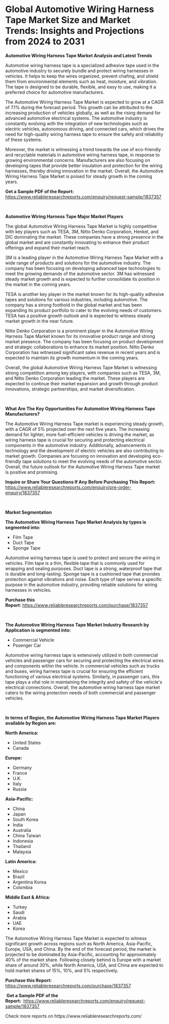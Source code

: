 <p><h1>Global Automotive Wiring Harness Tape Market Size and Market Trends: Insights and Projections from 2024 to 2031</h1></p><p><strong>Automotive Wiring Harness Tape Market Analysis and Latest Trends</strong></p>
<p><p>Automotive wiring harness tape is a specialized adhesive tape used in the automotive industry to securely bundle and protect wiring harnesses in vehicles. It helps to keep the wires organized, prevent chafing, and shield them from environmental elements such as heat, moisture, and vibration. The tape is designed to be durable, flexible, and easy to use, making it a preferred choice for automotive manufacturers.</p><p>The Automotive Wiring Harness Tape Market is expected to grow at a CAGR of 7.1% during the forecast period. This growth can be attributed to the increasing production of vehicles globally, as well as the rising demand for advanced automotive electrical systems. The automotive industry is constantly evolving with the integration of new technologies such as electric vehicles, autonomous driving, and connected cars, which drives the need for high-quality wiring harness tape to ensure the safety and reliability of these systems.</p><p>Moreover, the market is witnessing a trend towards the use of eco-friendly and recyclable materials in automotive wiring harness tape, in response to growing environmental concerns. Manufacturers are also focusing on developing tapes that provide better insulation and protection for the wiring harnesses, thereby driving innovation in the market. Overall, the Automotive Wiring Harness Tape Market is poised for steady growth in the coming years.</p></p>
<p><strong>Get a Sample PDF of the Report:&nbsp;</strong> <a href="https://www.reliableresearchreports.com/enquiry/request-sample/1837357">https://www.reliableresearchreports.com/enquiry/request-sample/1837357</a></p>
<p>&nbsp;</p>
<p><strong>Automotive Wiring Harness Tape Major Market Players</strong></p>
<p><p>The global Automotive Wiring Harness Tape Market is highly competitive with key players such as TESA, 3M, Nitto Denko Corporation, Henkel, and DIC dominating the market. These companies have a strong presence in the global market and are constantly innovating to enhance their product offerings and expand their market reach.</p><p>3M is a leading player in the Automotive Wiring Harness Tape Market with a wide range of products and solutions for the automotive industry. The company has been focusing on developing advanced tape technologies to meet the growing demands of the automotive sector. 3M has witnessed steady market growth and is expected to further consolidate its position in the market in the coming years.</p><p>TESA is another key player in the market known for its high-quality adhesive tapes and solutions for various industries, including automotive. The company has a strong foothold in the global market and has been expanding its product portfolio to cater to the evolving needs of customers. TESA has a positive growth outlook and is expected to witness steady market growth in the near future.</p><p>Nitto Denko Corporation is a prominent player in the Automotive Wiring Harness Tape Market known for its innovative product range and strong market presence. The company has been focusing on product development and strategic collaborations to enhance its market position. Nitto Denko Corporation has witnessed significant sales revenue in recent years and is expected to maintain its growth momentum in the coming years.</p><p>Overall, the global Automotive Wiring Harness Tape Market is witnessing strong competition among key players, with companies such as TESA, 3M, and Nitto Denko Corporation leading the market. These players are expected to continue their market expansion and growth through product innovations, strategic partnerships, and market diversification.</p></p>
<p>&nbsp;</p>
<p><strong>What Are The Key Opportunities For Automotive Wiring Harness Tape Manufacturers?</strong></p>
<p><p>The Automotive Wiring Harness Tape market is experiencing steady growth, with a CAGR of 5% projected over the next five years. The increasing demand for lighter, more fuel-efficient vehicles is driving the market, as wiring harness tape is crucial for securing and protecting electrical components in the automotive industry. Additionally, advancements in technology and the development of electric vehicles are also contributing to market growth. Companies are focusing on innovation and developing eco-friendly tape solutions to meet the evolving needs of the automotive sector. Overall, the future outlook for the Automotive Wiring Harness Tape market is positive and promising.</p></p>
<p><strong>Inquire or Share Your Questions If Any Before Purchasing This Report:</strong> <a href="https://www.reliableresearchreports.com/enquiry/pre-order-enquiry/1837357">https://www.reliableresearchreports.com/enquiry/pre-order-enquiry/1837357</a></p>
<p>&nbsp;</p>
<p><strong>Market Segmentation</strong></p>
<p><strong>The Automotive Wiring Harness Tape Market Analysis by types is segmented into:</strong></p>
<p><ul><li>Film Tape</li><li>Duct Tape</li><li>Sponge Tape</li></ul></p>
<p><p>Automotive wiring harness tape is used to protect and secure the wiring in vehicles. Film tape is a thin, flexible tape that is commonly used for wrapping and sealing purposes. Duct tape is a strong, waterproof tape that is durable and long-lasting. Sponge tape is a cushioned tape that provides protection against vibrations and noise. Each type of tape serves a specific purpose in the automotive industry, providing reliable solutions for wiring harnesses in vehicles.</p></p>
<p><strong>Purchase this Report:&nbsp;</strong><a href="https://www.reliableresearchreports.com/purchase/1837357">https://www.reliableresearchreports.com/purchase/1837357</a></p>
<p>&nbsp;</p>
<p><strong>The Automotive Wiring Harness Tape Market Industry Research by Application is segmented into:</strong></p>
<p><ul><li>Commercial Vehicle</li><li>Pssenger Car</li></ul></p>
<p><p>Automotive wiring harness tape is extensively utilized in both commercial vehicles and passenger cars for securing and protecting the electrical wires and components within the vehicle. In commercial vehicles such as trucks and buses, wiring harness tape is crucial for ensuring the efficient functioning of various electrical systems. Similarly, in passenger cars, this tape plays a vital role in maintaining the integrity and safety of the vehicle's electrical connections. Overall, the automotive wiring harness tape market caters to the wiring protection needs of both commercial and passenger vehicles.</p></p>
<p>&nbsp;</p>
<p><strong>In terms of Region, the Automotive Wiring Harness Tape Market Players available by Region are:</strong></p>
<p>
    <p> <strong> North America: </strong>
        <ul>
            <li>United States</li>
            <li>Canada</li>
        </ul>
        </p> 
    <p> <strong> Europe: </strong>
        <ul>
            <li>Germany</li>
            <li>France</li>
            <li>U.K.</li>
            <li>Italy</li>
            <li>Russia</li>
        </ul>
        </p> 
    <p> <strong> Asia-Pacific: </strong>
        <ul>
            <li>China</li>
            <li>Japan</li>
            <li>South Korea</li>
            <li>India</li>
            <li>Australia</li>
            <li>China Taiwan</li>
            <li>Indonesia</li>
            <li>Thailand</li>
            <li>Malaysia</li>
        </ul>
        </p> 
    <p> <strong> Latin America: </strong>
        <ul>
            <li>Mexico</li>
            <li>Brazil</li>
            <li>Argentina Korea</li>
            <li>Colombia</li>
        </ul>
        </p> 
    <p> <strong> Middle East & Africa: </strong>
        <ul>
            <li>Turkey</li>
            <li>Saudi</li>
            <li>Arabia</li>
            <li>UAE</li>
            <li>Korea</li>
        </ul>
    </p>
    </p>
<p><p>The Automotive Wiring Harness Tape Market is expected to witness significant growth across regions such as North America, Asia-Pacific, Europe, USA, and China. By the end of the forecast period, the market is projected to be dominated by Asia-Pacific, accounting for approximately 40% of the market share. Following closely behind is Europe with a market share of around 30%, while North America, USA, and China are expected to hold market shares of 15%, 10%, and 5% respectively.</p></p>
<p><strong>Purchase this Report: </strong><a href="https://www.reliableresearchreports.com/purchase/1837357">https://www.reliableresearchreports.com/purchase/1837357</a></p>
<p>&nbsp;<strong>Get a Sample PDF of the Report:&nbsp;&nbsp;</strong><a href="https://www.reliableresearchreports.com/enquiry/request-sample/1837357">https://www.reliableresearchreports.com/enquiry/request-sample/1837357</a></p>
<p><strong></strong></p>
<p>Check more reports on https://www.reliableresearchreports.com/</p>